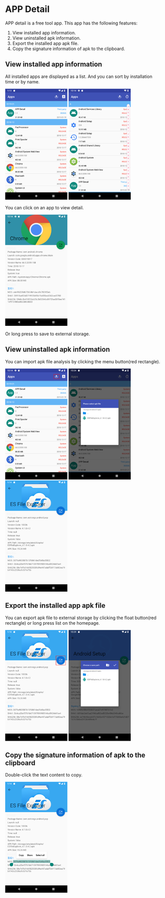 # APP Detail #
APP detail is a free tool app. This app has the following features:</p>
1. View installed app information.  
2. View uninstalled apk information.  
3. Export the installed app apk file.  
4. Copy the signature information of apk to the clipboard.
## View installed app information ##
All installed apps are displayed as a list. And you can sort by installation time or by name.</p>
<img src="img\sort_time.png" width=200></img> <img src="img\sort_a.png" width=200></img></p>
You can click on an app to view detail.</p>
<img src="img\installed.png" width=200></img></p>
Or long press to save to external storage.
## View uninstalled apk information ##
You can import apk file analysis by clicking the menu button(red rectangle).</p>
<img src="img\apk.png" width=200></img> <img src="img\import.png" width=200></img> <img src="img\uninstalled.png" width=200></img></p>
## Export the installed app apk file ##
You can export apk file to external storage by clicking the float button(red rectangle) or long press list on the homepage.</p>
<img src="img\export.png" width=200></img> <img src="img\path.png" width=200></img></p>
## Copy the signature information of apk to the clipboard ##
Double-click the text content to copy.</p>
<img src="img\copy_info.png" width=200></img></p>